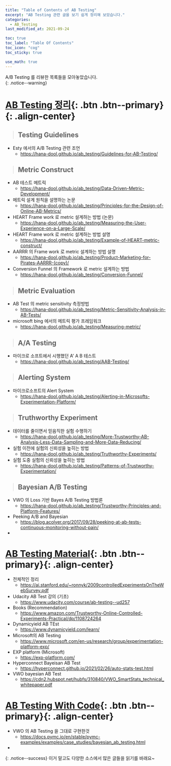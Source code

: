 ```yaml
---
title: "Table of Contents of AB Testing"
excerpt: "AB Testing 관련 글을 보기 쉽게 정리해 보았습니다."
categories:
  - AB_Testing
last_modified_at: 2021-09-24

toc: true
toc_label: "Table Of Contents"
toc_icon: "cog"
toc_sticky: true

use_math: true
---
```


 A/B Testing 를 리뷰한 목록들을 모아놓았습니다.  
{: .notice--warning}

# [AB Testing 정리](#link){: .btn .btn--primary}{: .align-center}

> ## Testing Guidelines 

- Esty 에서의 A/B Testing 관련 조언
  - <https://hana-dool.github.io/ab_testing/Guidelines-for-AB-Testing/>

> ## Metric Construct

- AB 테스트 메트릭
  - <https://hana-dool.github.io/ab_testing/Data-Driven-Metric-Development/>
- 메트릭 설계 원칙을 설명하는 논문
  - <https://hana-dool.github.io/ab_testing/Principles-for-the-Design-of-Online-AB-Metrics/>
- HEART Frame work 로 metric 설계하는 방법 (논문)
  - <https://hana-dool.github.io/ab_testing/Measuring-the-User-Experience-on-a-Large-Scale/>
- HEART Frame work 로 metric 설계하는 방법 설명
  - <https://hana-dool.github.io/ab_testing/Example-of-HEART-metric-construct/>
- AARRR 의 Frame work 로 metric 설계하는 방법 설명 
  - <https://hana-dool.github.io/ab_testing/Product-Marketing-for-Pirates-AARRR-(copy)/>
- Conversion Funnel 의 Framework 로 metric 설계하는 방법
  - <https://hana-dool.github.io/ab_testing/Conversion-Funnel/>

> ## Metric Evaluation

- AB Test 의 metric sensitivity 측정방법
  - <https://hana-dool.github.io/ab_testing/Metric-Sensitivity-Analysis-in-AB-Tests/>
- microsoft bing 에서의 메트릭 평가 프레임워크
  - <https://hana-dool.github.io/ab_testing/Measuring-metric/>

> ## A/A Testing 

- 마이크로 소프트에서 시행했던 A' A B 테스트
  - <https://hana-dool.github.io/ab_testing/AAB-Testing/>

> ## Alerting System

- 마이크로소프트의 Alert System
  - <https://hana-dool.github.io/ab_testing/Alerting-in-Microsofts-Experimentation-Platform/>

> ## Truthworthy Experiment

- 데이터를 줄이면서 믿음직한 실험 수행하기
  - <https://hana-dool.github.io/ab_testing/More-Trustworthy-AB-Analysis-Less-Data-Sampling-and-More-Data-Reducing/>
- 실험 이전에 실험의 신뢰성을 높히는 방법
  - <https://hana-dool.github.io/ab_testing/Truthworthy-Experiments/>
- 실험 도중 실험의 신뢰성을 높히는 방법
  - <https://hana-dool.github.io/ab_testing/Patterns-of-Trustworthy-Experimentation/>

> ## Bayesian A/B Testing

- VWO 의 Loss 기반 Bayes A/B Testing 방법론 
  - <https://hana-dool.github.io/ab_testing/Trustworthy-Principles-and-Platform-Features/>
- Peeking A/B and Bayesian
  - https://blog.acolyer.org/2017/09/28/peeking-at-ab-tests-continuous-monitoring-without-pain/
- 

# [AB Testing Material](#link){: .btn .btn--primary}{: .align-center}

- 전체적인 정리
  - <https://ai.stanford.edu/~ronnyk/2009controlledExperimentsOnTheWebSurvey.pdf>
- Udacity AB Test 강의 (기초)
  - https://www.udacity.com/course/ab-testing--ud257
- Books (Recommendation)
  - <https://www.amazon.com/Trustworthy-Online-Controlled-Experiments-Practical/dp/1108724264>
- Dynamicyield AB TEst
  - <https://www.dynamicyield.com/learn/>
- Microsoft의 AB Testing
  - <https://www.microsoft.com/en-us/research/group/experimentation-platform-exp/>
- EXP platform (Microsoft)
  - <https://exp-platform.com/>
- Hyperconnect Bayeisan AB Test
  - <https://hyperconnect.github.io/2021/02/26/auto-stats-test.html>
- VWO bayesian AB Test
  - <https://cdn2.hubspot.net/hubfs/310840/VWO_SmartStats_technical_whitepaper.pdf>

# [AB Testing With Code](#link){: .btn .btn--primary}{: .align-center}

- VWO 의 AB Testing 을 그대로 구현한것
  - <https://docs.pymc.io/en/stable/pymc-examples/examples/case_studies/bayesian_ab_testing.html>
- 

{: .notice--success}
이거 말고도 다양한 소스에서 많은 글들을 읽기를 바래요~

